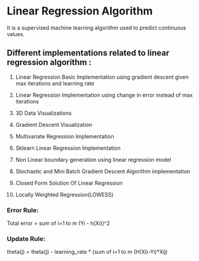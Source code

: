 # Linear Regression Algorithm

It is a supervised machine learning algorithm used to predict continuous values.

## Different implementations related to linear regression algorithm :

1. Linear Regression Basic Implementation using gradient descent given max iterations and learning rate

2. Linear Regression Implementation using change in error instead of max iterations

3. 3D Data Visualizations

4. Gradient Descent Visualization

5. Multivariate Regression Implementation

6. Sklearn Linear Regression Implementation

7. Non Linear boundary generation using linear regression model

8. Stochastic and Mini Batch Gradient Descent Algorithm implementation

9. Closed Form Solution Of Linear Regression

10. Locally Weighted Regression(LOWESS)

### Error Rule: 

Total error = sum of i=1 to m (Yi - h(Xi))^2

### Update Rule:

theta(j) = theta(j) - learning_rate * (sum of i=1 to m (H(Xi)-Yi)*Xij)

